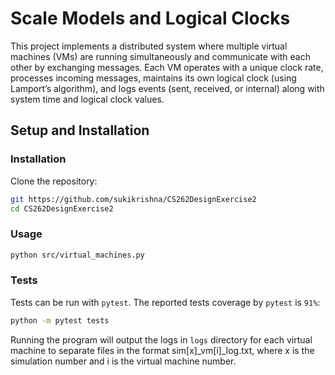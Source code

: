 # Scale Models and Logical Clocks 

This project implements a distributed system where multiple virtual machines (VMs) are running simultaneously and communicate with each other by exchanging messages. Each VM operates with a unique clock rate, processes incoming messages, maintains its own logical clock (using Lamport’s algorithm), and logs events (sent, received, or internal) along with system time and logical clock values.

## Setup and Installation

### Installation

Clone the repository:
```bash
git https://github.com/sukikrishna/CS262DesignExercise2
cd CS262DesignExercise2
```

### Usage

```bash
python src/virtual_machines.py
```

### Tests

Tests can be run with `pytest`. The reported tests coverage by `pytest` is `91%`:
```bash
python -m pytest tests
```

Running the program will output the logs in `logs` directory for each virtual machine to separate files in the format sim[x]_vm[i]_log.txt, where x is the simulation number and i is the virtual machine number.
